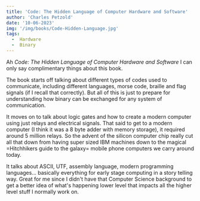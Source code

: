 ```yaml
---
title: 'Code: The Hidden Language of Computer Hardware and Software'
author: 'Charles Petzold'
date: '10-06-2023'
img: '/img/books/Code-Hidden-Language.jpg'
tags:
  -  Hardware
  -  Binary
---
```


Ah *Code: The Hidden Language of Computer Hardware and Software* I can only say complimentary things about this book.

The book starts off talking about different types of codes used to communicate, including different languages, morse code, braille and flag signals (if I recall that correctly). But all of this is just to prepare for understanding how binary can be exchanged for any system of communication.

It moves on to talk about logic gates and how to create a modern computer using just relays and electrical signals. That said to get to a modern computer (I think it was a 8 byte adder with memory storage), it required around 5 million relays. So the advent of the silicon computer chip really cut all that down from having super sized IBM machines down to the magical =Hitchhikers guide to the galaxy= mobile phone computers we carry around today.

It talks about ASCII, UTF, assembly language, modern programming languages... basically everything for early stage computing in a story telling way. Great for me since I didn't have that Computer Science background to get a better idea of what's happening lower level that impacts all the higher level stuff I normally work on.